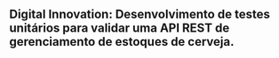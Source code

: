<h2>Digital Innovation: Desenvolvimento de testes unitários para validar uma API REST de gerenciamento de estoques de cerveja. </h2>
